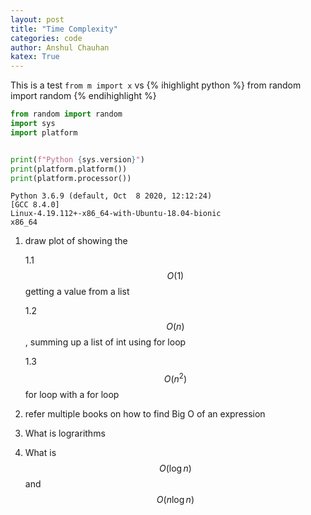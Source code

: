 ```yaml
---
layout: post
title: "Time Complexity"
categories: code
author: Anshul Chauhan
katex: True
---
```


This is a test `from m import x` vs {% ihighlight python %} from random
import random {% endihighlight %}

```python
from random import random
import sys
import platform


print(f"Python {sys.version}")
print(platform.platform())
print(platform.processor())
```

    Python 3.6.9 (default, Oct  8 2020, 12:12:24) 
    [GCC 8.4.0]
    Linux-4.19.112+-x86_64-with-Ubuntu-18.04-bionic
    x86_64


1. draw plot of showing the 

    1.1 $$O(1)$$ getting a value from a list

    1.2 $$O(n)$$, summing up a list of int using for loop

    1.3 $$O(n^2)$$ for loop with a for loop
2. refer multiple books on how to find Big O of an expression
3. What is lograrithms
4. What is $$O(\log n)$$ and $$O(n\log n)$$


```python

```
